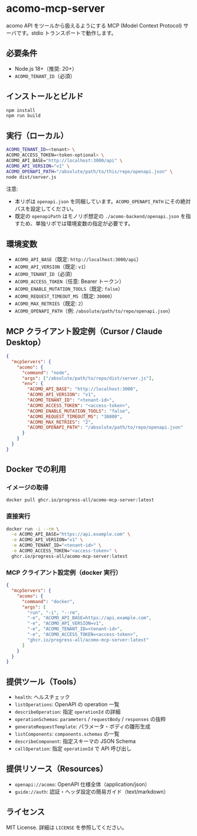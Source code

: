# acomo-mcp-server

acomo API をツールから扱えるようにする MCP (Model Context Protocol) サーバです。stdio トランスポートで動作します。

## 必要条件

- Node.js 18+（推奨: 20+）
- `ACOMO_TENANT_ID`（必須）

## インストールとビルド

```bash
npm install
npm run build
```

## 実行（ローカル）

```bash
ACOMO_TENANT_ID=<tenant> \
ACOMO_ACCESS_TOKEN=<token-optional> \
ACOMO_API_BASE="http://localhost:3000/api" \
ACOMO_API_VERSION="v1" \
ACOMO_OPENAPI_PATH="/absolute/path/to/this/repo/openapi.json" \
node dist/server.js
```

注意:

- 本リポは `openapi.json` を同梱しています。`ACOMO_OPENAPI_PATH` にその絶対パスを設定してください。
- 既定の `openapiPath` はモノリポ想定の `./acomo-backend/openapi.json` を指すため、単独リポでは環境変数の指定が必要です。

## 環境変数

- `ACOMO_API_BASE`（既定: `http://localhost:3000/api`）
- `ACOMO_API_VERSION`（既定: `v1`）
- `ACOMO_TENANT_ID`（必須）
- `ACOMO_ACCESS_TOKEN`（任意: Bearer トークン）
- `ACOMO_ENABLE_MUTATION_TOOLS`（既定: `false`）
- `ACOMO_REQUEST_TIMEOUT_MS`（既定: `30000`）
- `ACOMO_MAX_RETRIES`（既定: `2`）
- `ACOMO_OPENAPI_PATH`（例: `/absolute/path/to/repo/openapi.json`）

## MCP クライアント設定例（Cursor / Claude Desktop）

```json
{
  "mcpServers": {
    "acomo": {
      "command": "node",
      "args": ["/absolute/path/to/repo/dist/server.js"],
      "env": {
        "ACOMO_API_BASE": "http://localhost:3000",
        "ACOMO_API_VERSION": "v1",
        "ACOMO_TENANT_ID": "<tenant-id>",
        "ACOMO_ACCESS_TOKEN": "<access-token>",
        "ACOMO_ENABLE_MUTATION_TOOLS": "false",
        "ACOMO_REQUEST_TIMEOUT_MS": "30000",
        "ACOMO_MAX_RETRIES": "2",
        "ACOMO_OPENAPI_PATH": "/absolute/path/to/repo/openapi.json"
      }
    }
  }
}
```

## Docker での利用

### イメージの取得

```bash
docker pull ghcr.io/progress-all/acomo-mcp-server:latest
```

### 直接実行

```bash
docker run -i --rm \
  -e ACOMO_API_BASE="https://api.example.com" \
  -e ACOMO_API_VERSION="v1" \
  -e ACOMO_TENANT_ID="<tenant-id>" \
  -e ACOMO_ACCESS_TOKEN="<access-token>" \
  ghcr.io/progress-all/acomo-mcp-server:latest
```

### MCP クライアント設定例（docker 実行）

```json
{
  "mcpServers": {
    "acomo": {
      "command": "docker",
      "args": [
        "run", "-i", "--rm",
        "-e", "ACOMO_API_BASE=https://api.example.com",
        "-e", "ACOMO_API_VERSION=v1",
        "-e", "ACOMO_TENANT_ID=<tenant-id>",
        "-e", "ACOMO_ACCESS_TOKEN=<access-token>",
        "ghcr.io/progress-all/acomo-mcp-server:latest"
      ]
    }
  }
}
```

## 提供ツール（Tools）

- `health`: ヘルスチェック
- `listOperations`: OpenAPI の operation 一覧
- `describeOperation`: 指定 `operationId` の詳細
- `operationSchemas`: `parameters` / `requestBody` / `responses` の抜粋
- `generateRequestTemplate`: パラメータ・ボディの雛形生成
- `listComponents`: `components.schemas` の一覧
- `describeComponent`: 指定スキーマの JSON Schema
- `callOperation`: 指定 `operationId` で API 呼び出し

## 提供リソース（Resources）

- `openapi://acomo`: OpenAPI 仕様全体（application/json）
- `guide://auth`: 認証・ヘッダ設定の簡易ガイド（text/markdown）

## ライセンス

MIT License. 詳細は `LICENSE` を参照してください。
